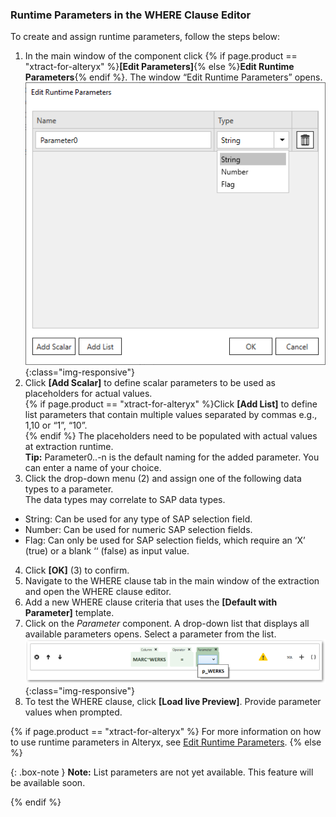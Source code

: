 
### Runtime Parameters in the WHERE Clause Editor

To create and assign runtime parameters, follow the steps below:

1. In the main window of the component click {% if page.product == "xtract-for-alteryx" %}**[Edit Parameters]**{% else %}**Edit Runtime Parameters**{% endif %}.
The window “Edit Runtime Parameters” opens.<br>
![dd-parameters](/img/content/where-clause-parameter.png){:class="img-responsive"}
2. Click **[Add Scalar]** to define scalar parameters to be used as placeholders for actual values.<br>
{% if page.product == "xtract-for-alteryx" %}Click **[Add List]** to define list parameters that contain multiple values separated by commas e.g., 1,10 or “1”, “10”. <br>{% endif %} The placeholders need to be populated with actual values at extraction runtime.<br>
**Tip:** Parameter0..-n is the default naming for the added parameter. You can enter a name of your choice.
3. Click the drop-down menu (2) and assign one of the following data types to a parameter. <br>
The data types may correlate to SAP data types.
- String: Can be used for any type of SAP selection field.
- Number: Can be used for numeric SAP selection fields.
- Flag: Can only be used for SAP selection fields, which require an ‘X’ (true) or a blank ‘‘ (false) as input value.
4. Click **[OK]** (3) to confirm. 
5. Navigate to the WHERE clause tab in the main window of the extraction and open the WHERE clause editor.
6. Add a new WHERE clause criteria that uses the **[Default with Parameter]** template.
7. Click on the *Parameter* component. A drop-down list that displays all available parameters opens. 
Select a parameter from the list.<br>
![WHERE-Clause-Builder-Example](/img/content/where-clause-param.png){:class="img-responsive"}
8. To test the WHERE clause, click **[Load live Preview]**. Provide parameter values when prompted.

{% if page.product == "xtract-for-alteryx" %}
For more information on how to use runtime parameters in Alteryx, see [Edit Runtime Parameters](./edit-runtime-parameters).
{% else %}

{: .box-note }
**Note:** List parameters are not yet available. This feature will be available soon.

{% endif %}
